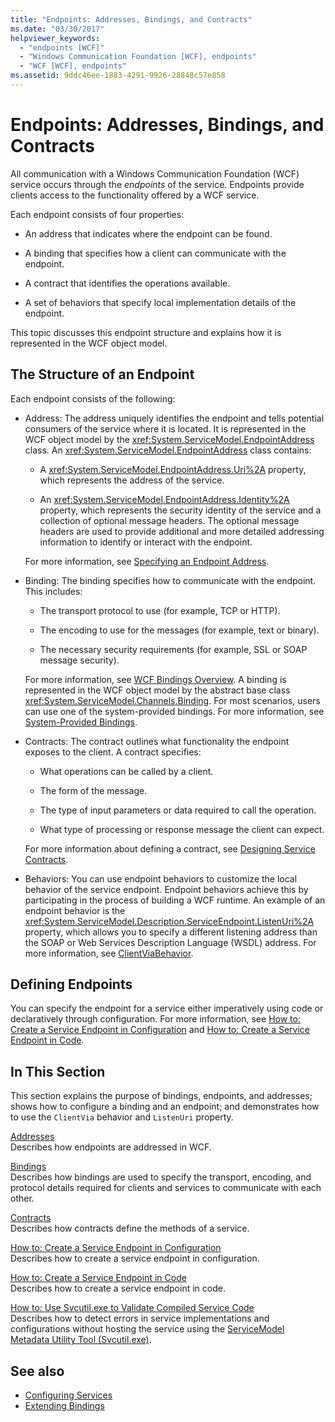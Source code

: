 ```yaml
---
title: "Endpoints: Addresses, Bindings, and Contracts"
ms.date: "03/30/2017"
helpviewer_keywords:
  - "endpoints [WCF]"
  - "Windows Communication Foundation [WCF], endpoints"
  - "WCF [WCF], endpoints"
ms.assetid: 9ddc46ee-1883-4291-9926-28848c57e858
---
```

# Endpoints: Addresses, Bindings, and Contracts

All communication with a Windows Communication Foundation (WCF) service occurs through the *endpoints* of the service. Endpoints provide clients access to the functionality offered by a WCF service.

Each endpoint consists of four properties:

- An address that indicates where the endpoint can be found.

- A binding that specifies how a client can communicate with the endpoint.

- A contract that identifies the operations available.

- A set of behaviors that specify local implementation details of the endpoint.

This topic discusses this endpoint structure and explains how it is represented in the WCF object model.

## The Structure of an Endpoint

Each endpoint consists of the following:

- Address: The address uniquely identifies the endpoint and tells potential consumers of the service where it is located. It is represented in the WCF object model by the <xref:System.ServiceModel.EndpointAddress> class. An <xref:System.ServiceModel.EndpointAddress> class contains:

  - A <xref:System.ServiceModel.EndpointAddress.Uri%2A> property, which represents the address of the service.

  - An <xref:System.ServiceModel.EndpointAddress.Identity%2A> property, which represents the security identity of the service and a collection of optional message headers. The optional message headers are used to provide additional and more detailed addressing information to identify or interact with the endpoint.

  For more information, see [Specifying an Endpoint Address](../../../../docs/framework/wcf/specifying-an-endpoint-address.md).

- Binding: The binding specifies how to communicate with the endpoint. This includes:

  - The transport protocol to use (for example, TCP or HTTP).

  - The encoding to use for the messages (for example, text or binary).

  - The necessary security requirements (for example, SSL or SOAP message security).

  For more information, see [WCF Bindings Overview](../../../../docs/framework/wcf/bindings-overview.md). A binding is represented in the WCF object model by the abstract base class <xref:System.ServiceModel.Channels.Binding>. For most scenarios, users can use one of the system-provided bindings. For more information, see [System-Provided Bindings](../../../../docs/framework/wcf/system-provided-bindings.md).

- Contracts: The contract outlines what functionality the endpoint exposes to the client. A contract specifies:

  - What operations can be called by a client.

  - The form of the message.

  - The type of input parameters or data required to call the operation.

  - What type of processing or response message the client can expect.

  For more information about defining a contract, see [Designing Service Contracts](../../../../docs/framework/wcf/designing-service-contracts.md).

- Behaviors: You can use endpoint behaviors to customize the local behavior of the service endpoint. Endpoint behaviors achieve this by participating in the process of building a WCF runtime. An example of an endpoint behavior is the <xref:System.ServiceModel.Description.ServiceEndpoint.ListenUri%2A> property, which allows you to specify a different listening address than the SOAP or Web Services Description Language (WSDL) address. For more information, see [ClientViaBehavior](../../../../docs/framework/wcf/diagnostics/wmi/clientviabehavior.md).

## Defining Endpoints

You can specify the endpoint for a service either imperatively using code or declaratively through configuration. For more information, see [How to: Create a Service Endpoint in Configuration](../../../../docs/framework/wcf/feature-details/how-to-create-a-service-endpoint-in-configuration.md) and [How to: Create a Service Endpoint in Code](../../../../docs/framework/wcf/feature-details/how-to-create-a-service-endpoint-in-code.md).

## In This Section

This section explains the purpose of bindings, endpoints, and addresses; shows how to configure a binding and an endpoint; and demonstrates how to use the `ClientVia` behavior and `ListenUri` property.

[Addresses](../../../../docs/framework/wcf/feature-details/endpoint-addresses.md)\
Describes how endpoints are addressed in WCF.

[Bindings](../../../../docs/framework/wcf/feature-details/bindings.md)\
Describes how bindings are used to specify the transport, encoding, and protocol details required for clients and services to communicate with each other.

[Contracts](../../../../docs/framework/wcf/feature-details/contracts.md)\
Describes how contracts define the methods of a service.

[How to: Create a Service Endpoint in Configuration](../../../../docs/framework/wcf/feature-details/how-to-create-a-service-endpoint-in-configuration.md)\
Describes how to create a service endpoint in configuration.

[How to: Create a Service Endpoint in Code](../../../../docs/framework/wcf/feature-details/how-to-create-a-service-endpoint-in-code.md)\
Describes how to create a service endpoint in code.

[How to: Use Svcutil.exe to Validate Compiled Service Code](../../../../docs/framework/wcf/feature-details/how-to-use-svcutil-exe-to-validate-compiled-service-code.md)\
Describes how to detect errors in service implementations and configurations without hosting the service using the [ServiceModel Metadata Utility Tool (Svcutil.exe)](../../../../docs/framework/wcf/servicemodel-metadata-utility-tool-svcutil-exe.md).

## See also

- [Configuring Services](../../../../docs/framework/wcf/configuring-services.md)
- [Extending Bindings](../../../../docs/framework/wcf/extending/extending-bindings.md)
